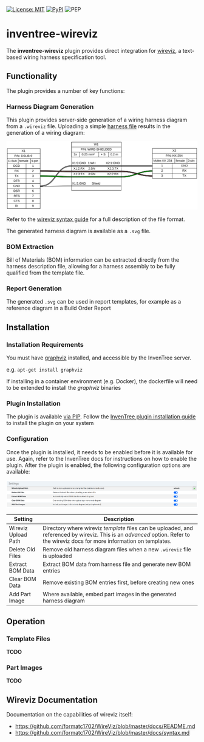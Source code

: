 [![License: MIT](https://img.shields.io/badge/License-MIT-yellow.svg)](https://opensource.org/licenses/MIT)
[![PyPI](https://img.shields.io/pypi/v/inventree-wireviz-plugin)](https://pypi.org/project/inventree-wireviz-plugin/)
![PEP](https://github.com/inventree/inventree-wireviz/actions/workflows/pep.yaml/badge.svg)

# inventree-wireviz

The **inventree-wireviz** plugin provides direct integration for [wireviz](https://github.com/formatc1702/WireViz), a text-based wiring harness specification tool.

## Functionality

The plugin provides a number of key functions:

### Harness Diagram Generation

This plugin provides server-side generation of a wiring harness diagram from a `.wireviz` file. Uploading a simple [harness file](./demo/harness.wireviz) results in the generation of a wiring diagram:

![](./demo/harness.svg)

Refer to the [wireviz syntax guide](https://github.com/formatc1702/WireViz/blob/master/docs/syntax.md) for a full description of the file format.

The generated harness diagram is available as a `.svg` file.

### BOM Extraction

Bill of Materials (BOM) information can be extracted directly from the harness description file, allowing for a harness assembly to be fully qualified from the template file.

### Report Generation

The generated `.svg` can be used in report templates, for example as a reference diagram in a Build Order Report

## Installation

### Installation Requirements

You must have [graphviz](https://graphviz.org/) installed, and accessible by the InvenTree server.

e.g. `apt-get install graphviz`

If installing in a container environment (e.g. Docker), the dockerfile will need to be extended to install the *graphviz* binaries

### Plugin Installation

The plugin is available [via PIP](https://pypi.org/project/inventree-wireviz-plugin/). Follow the [InvenTree plugin installation guide](https://docs.inventree.org/en/latest/extend/plugins/install/) to install the plugin on your system

### Configuration

Once the plugin is installed, it needs to be enabled before it is available for use. Again, refer to the InvenTree docs for instructions on how to enable the plugin. After the plugin is enabled, the following configuration options are available:

![](./docs/config.png)

| Setting | Description |
| --- | --- |
| Wireviz Upload Path | Directory where wireviz *template* files can be uploaded, and referenced by wireviz. This is an *advanced* option. Refer to the wireviz docs for more information on templates. |
| Delete Old Files | Remove old harness diagram files when a new `.wireviz` file is uploaded |
| Extract BOM Data | Extract BOM data from harness file and generate new BOM entries |
| Clear BOM Data | Remove existing BOM entries first, before creating new ones |
| Add Part Image | Where available, embed part images in the generated harness diagram |

## Operation

### Template Files

**TODO**
### Part Images

**TODO**
## Wireviz Documentation

Documentation on the capabilities of wireviz itself:

- https://github.com/formatc1702/WireViz/blob/master/docs/README.md
- https://github.com/formatc1702/WireViz/blob/master/docs/syntax.md

